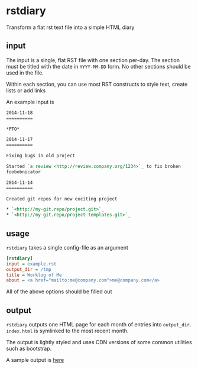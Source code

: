 # rstdiary

Transform a flat rst text file into a simple HTML diary

## input

The input is a single, flat RST file with one section per-day.  The section must be titled with the date in `YYYY-MM-DD` form.  No other sections should be used in the file.

Within each section, you can use most RST constructs to style text, create lists or add links

An example input is

```rst
2014-11-18
==========

*PTO*

2014-11-17
==========

Fixing bugs in old project

Started `a review <http://review.company.org/1234>`_ to fix broken
foobobnicator

2014-11-14
==========

Created git repos for new exciting project

* `<http://my-git.repo/project.git>`_
* `<http://my-git.repo/project-templates.git>`_
```

## usage

`rstdiary` takes a single config-file as an argument

``` ini
[rstdiary]
input = example.rst
output_dir = /tmp
title = Worklog of Me
about = <a href="mailto:me@company.com">me@company.com</a>
```

All of the above options should be filled out

## output

`rstdiary` outputs one HTML page for each month of entries into
`output_dir`.  `index.html` is symlinked to the most recent month.

The output is lightly styled and uses CDN versions of some common
utilities such as bootstrap.

A sample output is [here](https://rawgit.com/ianw/rstdiary/master/sample/index.html)